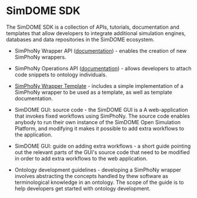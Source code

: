 # SimDOME SDK

The SimDOME SDK is a collection of APIs, tutorials, documentation and templates that allow developers to integrate additional simulation engines, databases and data repositories in the SimDOME ecosystem.

- SimPhoNy Wrapper API ([documentation](https://simphony.readthedocs.io/en/v4.0.0/developers/wrappers.html)) - enables the creation of new SimPhoNy wrappers.

- SimPhoNy Operations API ([documentation](https://simphony.readthedocs.io/en/v4.0.0/developers/operations.html)) - allows developers to attach code snippets to ontology individuals.

- [SimPhoNy Wrapper Template](https://github.com/simphony/wrapper-development) - includes a simple implementation of a SimPhoNy wrapper to be used as a template, as well as template documentation.

- SimDOME GUI: source code - the SimDOME GUI is a A web-application that invokes fixed workflows using SimPhoNy​. The source code enables anybody to run their own instance of the SimDOME Open Simulation Platform, and modifying it makes it possible to add extra workflows to the application.

- SimDOME GUI: guide on adding extra workflows - a short guide pointing out the relevant parts of the GUI's source code that need to be modified in order to add extra workflows to the web application. 

- Ontology development guidelines - developing a SimPhoNy wrapper involves abstracting the concepts handled by thew software as terminological knowledge in an ontology. The scope of the guide is to help developers get started with ontology development.





